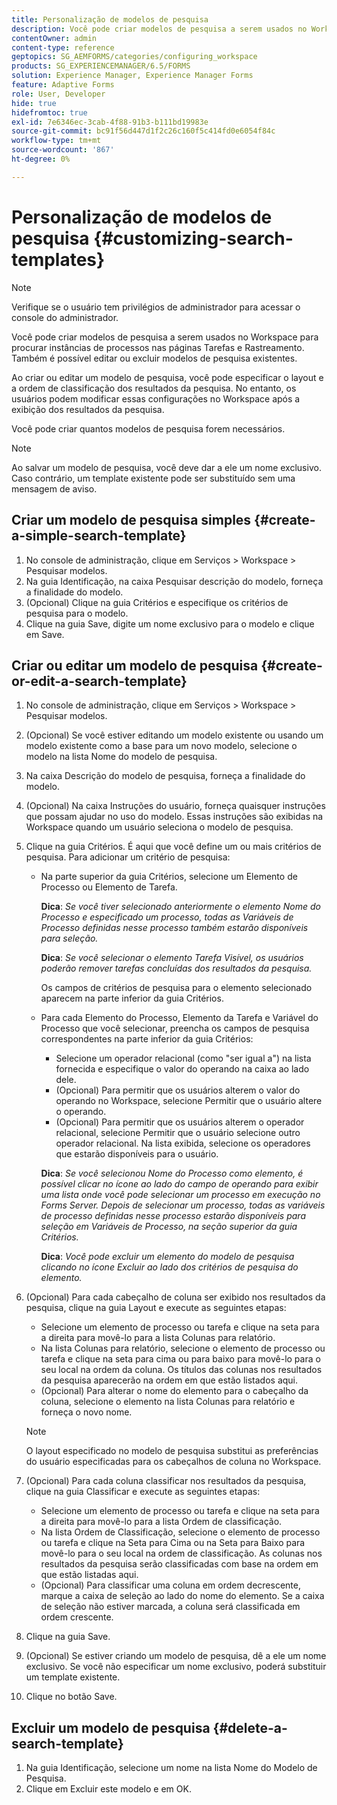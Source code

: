 ```yaml
---
title: Personalização de modelos de pesquisa
description: Você pode criar modelos de pesquisa a serem usados no Workspace para procurar instâncias de processos nas páginas Tarefas e Rastreamento. Também é possível editar ou excluir modelos de pesquisa existentes.
contentOwner: admin
content-type: reference
geptopics: SG_AEMFORMS/categories/configuring_workspace
products: SG_EXPERIENCEMANAGER/6.5/FORMS
solution: Experience Manager, Experience Manager Forms
feature: Adaptive Forms
role: User, Developer
hide: true
hidefromtoc: true
exl-id: 7e6346ec-3cab-4f88-91b3-b111bd19983e
source-git-commit: bc91f56d447d1f2c26c160f5c414fd0e6054f84c
workflow-type: tm+mt
source-wordcount: '867'
ht-degree: 0%

---
```


# Personalização de modelos de pesquisa {#customizing-search-templates}

>[!NOTE]
> 
> Verifique se o usuário tem privilégios de administrador para acessar o console do administrador.

Você pode criar modelos de pesquisa a serem usados no Workspace para procurar instâncias de processos nas páginas Tarefas e Rastreamento. Também é possível editar ou excluir modelos de pesquisa existentes.

Ao criar ou editar um modelo de pesquisa, você pode especificar o layout e a ordem de classificação dos resultados da pesquisa. No entanto, os usuários podem modificar essas configurações no Workspace após a exibição dos resultados da pesquisa.

Você pode criar quantos modelos de pesquisa forem necessários.

>[!NOTE]
>
>Ao salvar um modelo de pesquisa, você deve dar a ele um nome exclusivo. Caso contrário, um template existente pode ser substituído sem uma mensagem de aviso.

## Criar um modelo de pesquisa simples {#create-a-simple-search-template}

1. No console de administração, clique em Serviços > Workspace > Pesquisar modelos.
1. Na guia Identificação, na caixa Pesquisar descrição do modelo, forneça a finalidade do modelo.
1. (Opcional) Clique na guia Critérios e especifique os critérios de pesquisa para o modelo.
1. Clique na guia Save, digite um nome exclusivo para o modelo e clique em Save.

## Criar ou editar um modelo de pesquisa {#create-or-edit-a-search-template}

1. No console de administração, clique em Serviços > Workspace > Pesquisar modelos.
1. (Opcional) Se você estiver editando um modelo existente ou usando um modelo existente como a base para um novo modelo, selecione o modelo na lista Nome do modelo de pesquisa.
1. Na caixa Descrição do modelo de pesquisa, forneça a finalidade do modelo.
1. (Opcional) Na caixa Instruções do usuário, forneça quaisquer instruções que possam ajudar no uso do modelo. Essas instruções são exibidas na Workspace quando um usuário seleciona o modelo de pesquisa.
1. Clique na guia Critérios. É aqui que você define um ou mais critérios de pesquisa. Para adicionar um critério de pesquisa:

   * Na parte superior da guia Critérios, selecione um Elemento de Processo ou Elemento de Tarefa.

     **Dica**: *Se você tiver selecionado anteriormente o elemento Nome do Processo e especificado um processo, todas as Variáveis de Processo definidas nesse processo também estarão disponíveis para seleção.*

     **Dica**: *Se você selecionar o elemento Tarefa Visível, os usuários poderão remover tarefas concluídas dos resultados da pesquisa.*

     Os campos de critérios de pesquisa para o elemento selecionado aparecem na parte inferior da guia Critérios.

   * Para cada Elemento do Processo, Elemento da Tarefa e Variável do Processo que você selecionar, preencha os campos de pesquisa correspondentes na parte inferior da guia Critérios:

      * Selecione um operador relacional (como &quot;ser igual a&quot;) na lista fornecida e especifique o valor do operando na caixa ao lado dele.
      * (Opcional) Para permitir que os usuários alterem o valor do operando no Workspace, selecione Permitir que o usuário altere o operando.
      * (Opcional) Para permitir que os usuários alterem o operador relacional, selecione Permitir que o usuário selecione outro operador relacional. Na lista exibida, selecione os operadores que estarão disponíveis para o usuário.

     **Dica**: *Se você selecionou Nome do Processo como elemento, é possível clicar no ícone ao lado do campo de operando para exibir uma lista onde você pode selecionar um processo em execução no Forms Server. Depois de selecionar um processo, todas as variáveis de processo definidas nesse processo estarão disponíveis para seleção em Variáveis de Processo, na seção superior da guia Critérios.*

     **Dica**: *Você pode excluir um elemento do modelo de pesquisa clicando no ícone Excluir ao lado dos critérios de pesquisa do elemento.*

1. (Opcional) Para cada cabeçalho de coluna ser exibido nos resultados da pesquisa, clique na guia Layout e execute as seguintes etapas:

   * Selecione um elemento de processo ou tarefa e clique na seta para a direita para movê-lo para a lista Colunas para relatório.
   * Na lista Colunas para relatório, selecione o elemento de processo ou tarefa e clique na seta para cima ou para baixo para movê-lo para o seu local na ordem da coluna. Os títulos das colunas nos resultados da pesquisa aparecerão na ordem em que estão listados aqui.
   * (Opcional) Para alterar o nome do elemento para o cabeçalho da coluna, selecione o elemento na lista Colunas para relatório e forneça o novo nome.

   >[!NOTE]
   >
   >O layout especificado no modelo de pesquisa substitui as preferências do usuário especificadas para os cabeçalhos de coluna no Workspace.

1. (Opcional) Para cada coluna classificar nos resultados da pesquisa, clique na guia Classificar e execute as seguintes etapas:

   * Selecione um elemento de processo ou tarefa e clique na seta para a direita para movê-lo para a lista Ordem de classificação.
   * Na lista Ordem de Classificação, selecione o elemento de processo ou tarefa e clique na Seta para Cima ou na Seta para Baixo para movê-lo para o seu local na ordem de classificação. As colunas nos resultados da pesquisa serão classificadas com base na ordem em que estão listadas aqui.
   * (Opcional) Para classificar uma coluna em ordem decrescente, marque a caixa de seleção ao lado do nome do elemento. Se a caixa de seleção não estiver marcada, a coluna será classificada em ordem crescente.

1. Clique na guia Save.
1. (Opcional) Se estiver criando um modelo de pesquisa, dê a ele um nome exclusivo. Se você não especificar um nome exclusivo, poderá substituir um template existente.
1. Clique no botão Save.

## Excluir um modelo de pesquisa {#delete-a-search-template}

1. Na guia Identificação, selecione um nome na lista Nome do Modelo de Pesquisa.
1. Clique em Excluir este modelo e em OK.
